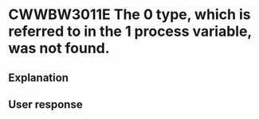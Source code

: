 # CWWBW3011E The 0 type, which is referred to in the 1 process variable, was not found.

## Explanation

## User response